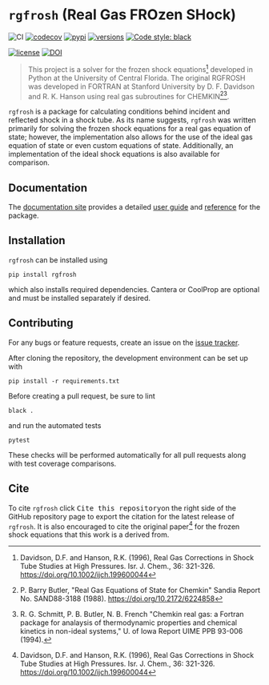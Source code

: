 # `rgfrosh` (Real Gas FROzen SHock)

![CI](https://github.com/VasuLab/rgfrosh/actions/workflows/main.yml/badge.svg?event=push)
[![codecov](https://codecov.io/gh/VasuLab/rgfrosh/branch/main/graph/badge.svg?token=00W4E78FDD)](https://codecov.io/gh/VasuLab/RGFROSH)
[![pypi](https://img.shields.io/pypi/v/rgfrosh.svg)](https://pypi.python.org/pypi/rgfrosh)
[![versions](https://img.shields.io/pypi/pyversions/rgfrosh.svg)](https://github.com/VasuLab/rgfrosh)
[![Code style: black](https://img.shields.io/badge/code%20style-black-000000.svg)](https://github.com/psf/black)

[![license](https://img.shields.io/github/license/VasuLab/rgfrosh.svg)](https://github.com/VasuLab/rgfrosh/blob/main/LICENSE)
[![DOI](https://zenodo.org/badge/435992350.svg)](https://zenodo.org/badge/latestdoi/435992350)

> This project is a solver for the frozen shock equations[^1] developed in Python at the
> University of Central Florida. The original RGFROSH was developed in FORTRAN at Stanford 
> University by D. F. Davidson and R. K. Hanson using real gas subroutines for 
> CHEMKIN[^2][^3]. 

`rgfrosh` is a package for calculating conditions behind incident and reflected shock in
a shock tube. As its name suggests, `rgfrosh` was written primarily for solving the frozen shock equations for
a real gas equation of state; however, the implementation also allows for the use of the ideal gas equation of state or 
even custom equations of state. Additionally, an implementation of the ideal shock equations is also available for comparison. 

## Documentation

The [documentation site](https://vasulab.github.io/rgfrosh/latest) provides a detailed 
[user guide](https://vasulab.github.io/rgfrosh/latest/guide/getting-started) and 
[reference](https://vasulab.github.io/rgfrosh/latest/reference) for the package.

## Installation

`rgfrosh` can be installed using

```
pip install rgfrosh
```

which also installs required dependencies. Cantera or CoolProp are optional and must
be installed separately if desired.

## Contributing

For any bugs or feature requests, create an issue on the 
[issue tracker](https://github.com/VasuLab/rgfrosh/issues). 

After cloning the repository, the development environment can be set up with

```
pip install -r requirements.txt
```

Before creating a pull request, be sure to lint

```
black .
```

and run the automated tests

```
pytest
```

These checks will be performed automatically for all pull requests along
with test coverage comparisons.

## Cite

To cite `rgfrosh` click <kbd>Cite this repository</kbd>on the right side of the GitHub repository
page to export the citation for the latest release of `rgfrosh`. It is also encouraged to cite the 
original paper[^1] for the frozen shock equations that this work is a derived from.


[^1]: Davidson, D.F. and Hanson, R.K. (1996), Real Gas Corrections in Shock Tube Studies 
at High Pressures. Isr. J. Chem., 36: 321-326. https://doi.org/10.1002/ijch.199600044
[^2]: P. Barry Butler, "Real Gas Equations of State for Chemkin" Sandia Report No. 
SAND88-3188 (1988). https://doi.org/10.2172/6224858
[^3]: R. G. Schmitt, P. B. Butler, N. B. French "Chemkin real gas: a Fortran package for 
analaysis of thermodynamic properties and chemical kinetics in non-ideal systems," 
U. of Iowa Report UIME PPB 93-006 (1994).
